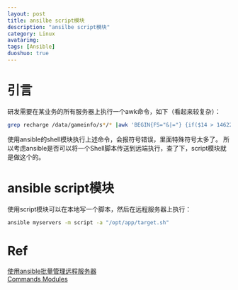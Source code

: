 ```yaml
---
layout: post
title: ansilbe script模块
description: "ansilbe script模块"
category: Linux
avatarimg:
tags: [Ansible]
duoshuo: true
---
```


# 引言
研发需要在某业务的所有服务器上执行一个awk命令，如下（看起来较复杂）：

```bash
grep recharge /data/gameinfo/s*/* |awk 'BEGIN{FS="&|="} {if($14 > 1462258800 && $14 < 1462348800){a[$18]+=$24}} END{for(i in a){print i, a[i]}}'
```    

使用ansible的shell模块执行上述命令，会报符号错误，里面特殊符号太多了。
所以考虑ansible是否可以将一个Shell脚本传送到远端执行，查了下，script模块就是做这个的。

# ansible script模块
使用script模块可以在本地写一个脚本，然后在远程服务器上执行：  

```bash
ansible myservers -m script -a "/opt/app/target.sh"
```    

# Ref
[使用ansible批量管理远程服务器](http://www.cnblogs.com/me115/p/4529944.html)  
[Commands Modules](http://docs.ansible.com/ansible/list_of_commands_modules.html)  

